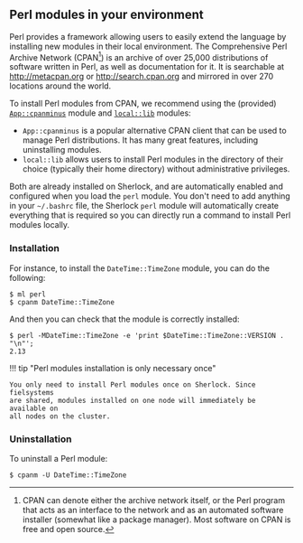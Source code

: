 ## Perl modules in your environment

Perl provides a framework allowing users to easily extend the language by
installing new modules in their local environment. The Comprehensive Perl
Archive Network (CPAN[^cpan]) is an archive of over 25,000 distributions of
software written in Perl, as well as documentation for it. It is searchable at
http://metacpan.org or http://search.cpan.org and mirrored in over 270
locations around the world.


To install Perl modules from CPAN, we recommend using the (provided)
[`App::cpanminus`][url_cpanminus] module and [`local::lib`][url_locallib]
modules:

* `App::cpanminus` is a popular alternative CPAN client that can be used to
  manage Perl distributions. It has many great features, including uninstalling
  modules.
* `local::lib` allows users to install Perl modules in the directory of their
  choice (typically their home directory) without administrative privileges.


Both are already installed on Sherlock, and are automatically enabled and
configured when you load the `perl` module. You don't need to add anything in
your `~/.bashrc` file, the Sherlock `perl` module will automatically create
everything that is required so you can directly run a command to install Perl
modules locally.

### Installation

For instance, to install the `DateTime::TimeZone` module, you can do the
following:

```
$ ml perl
$ cpanm DateTime::TimeZone
```

And then you can check that the module is correctly installed:
```
$ perl -MDateTime::TimeZone -e 'print $DateTime::TimeZone::VERSION . "\n"';
2.13
```

!!! tip "Perl modules installation is only necessary once"

    You only need to install Perl modules once on Sherlock. Since fielsystems
    are shared, modules installed on one node will immediately be available on
    all nodes on the cluster.


### Uninstallation

To uninstall a Perl module:

```
$ cpanm -U DateTime::TimeZone
```


[comment]: #  (link URLs -----------------------------------------------------)

[url_cpan]:         https://www.cpan.org/
[url_cpanminus]:    https://metacpan.org/pod/App::cpanminus
[url_locallib]:     https://metacpan.org/pod/App::cpanminus


[comment]: #  (footnotes -----------------------------------------------------)

[^cpan]: CPAN can denote either the archive network itself, or the Perl program
  that acts as an interface to the network and as an automated software
  installer (somewhat like a package manager). Most software on CPAN is free
  and open source.



